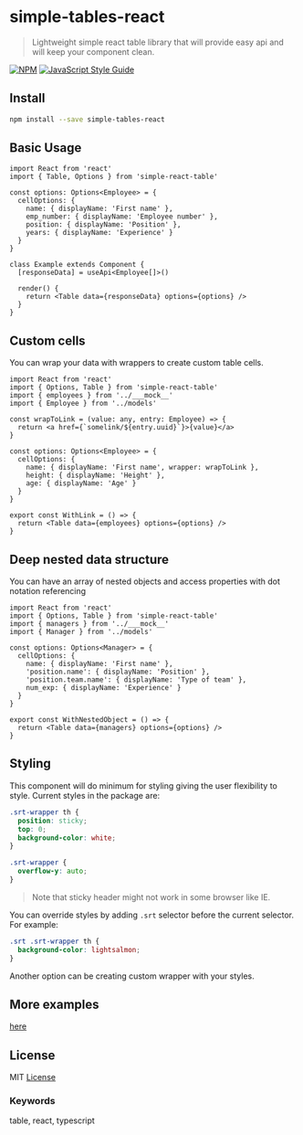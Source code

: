 # simple-tables-react

> Lightweight simple react table library that will provide easy api and will keep your component clean.

[![NPM](https://img.shields.io/npm/v/simple-tables-react.svg)](https://www.npmjs.com/package/simple-tables-react) [![JavaScript Style Guide](https://img.shields.io/badge/code_style-standard-brightgreen.svg)](https://standardjs.com)

## Install

```bash
npm install --save simple-tables-react
```

## Basic Usage

```tsx
import React from 'react'
import { Table, Options } from 'simple-react-table'

const options: Options<Employee> = {
  cellOptions: {
    name: { displayName: 'First name' },
    emp_number: { displayName: 'Employee number' },
    position: { displayName: 'Position' },
    years: { displayName: 'Experience' }
  }
}

class Example extends Component {
  [responseData] = useApi<Employee[]>()

  render() {
    return <Table data={responseData} options={options} />
  }
}
```

## Custom cells

You can wrap your data with wrappers to create custom table cells.

```tsx
import React from 'react'
import { Options, Table } from 'simple-react-table'
import { employees } from '../___mock__'
import { Employee } from '../models'

const wrapToLink = (value: any, entry: Employee) => {
  return <a href={`somelink/${entry.uuid}`}>{value}</a>
}

const options: Options<Employee> = {
  cellOptions: {
    name: { displayName: 'First name', wrapper: wrapToLink },
    height: { displayName: 'Height' },
    age: { displayName: 'Age' }
  }
}

export const WithLink = () => {
  return <Table data={employees} options={options} />
}
```

## Deep nested data structure

You can have an array of nested objects and access properties with dot notation referencing

```tsx
import React from 'react'
import { Options, Table } from 'simple-react-table'
import { managers } from '../___mock__'
import { Manager } from '../models'

const options: Options<Manager> = {
  cellOptions: {
    name: { displayName: 'First name' },
    'position.name': { displayName: 'Position' },
    'position.team.name': { displayName: 'Type of team' },
    num_exp: { displayName: 'Experience' }
  }
}

export const WithNestedObject = () => {
  return <Table data={managers} options={options} />
}
```

## Styling

This component will do minimum for styling giving the user flexibility to style.
Current styles in the package are:

```css
.srt-wrapper th {
  position: sticky;
  top: 0;
  background-color: white;
}

.srt-wrapper {
  overflow-y: auto;
}
```

> Note that sticky header might not work in some browser like IE.

You can override styles by adding `.srt` selector before the current selector. For example:

```css
.srt .srt-wrapper th {
  background-color: lightsalmon;
}
```

Another option can be creating custom wrapper with your styles.

## More examples

[here](https://rufataliy.github.io/simple-tables-react/)

## License

MIT [License](https://github.com/rufataliy/simple-tables-react/blob/master/LICENSE.md)

### Keywords

table, react, typescript

